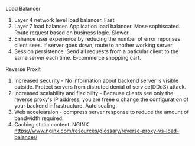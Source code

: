 Load Balancer
1. Layer 4 network level load balancer. Fast
2. Layer 7 load balancer. Application load balancer. Mose sophiscated. Route request based on business logic. Slower.
3. Enhance user experience by reducing the number of error reponses client sees. If server goes down, route to another working server
4. Session persistence. Send all requests from a paticular client to the same server each time. E-commerce shopping cart.

Reverse Proxit
1. Increased security - No information about backend server is visible outside. Protect servers from distruted denial of service(DDoS) attack.
2. Increased scalability and flexibility - Because clients see only the reverse proxy's IP address, you are freee o change the configuration of your backend infrastructure. Auto scaling.
3. Web accelearaion - compress server response to reduce the amount of bandwidth required.
4. Caching static content.
NGINX
https://www.nginx.com/resources/glossary/reverse-proxy-vs-load-balancer/
